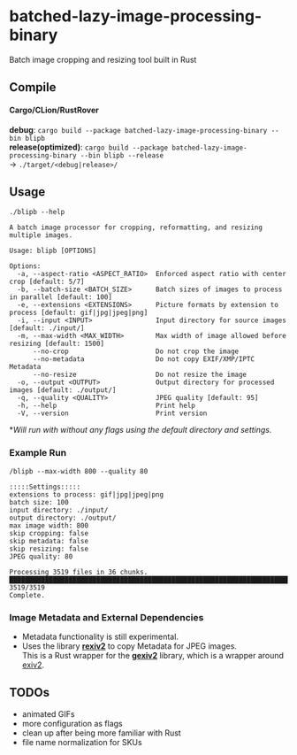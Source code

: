 # batched-lazy-image-processing-binary
Batch image cropping and resizing tool built in Rust

## Compile ##
#### Cargo/CLion/RustRover #### 
**debug**: `cargo build --package batched-lazy-image-processing-binary --bin blipb`  
**release(optimized)**: `cargo build --package batched-lazy-image-processing-binary --bin blipb --release`  
-> `./target/<debug|release>/`

## Usage ##
`./blipb --help`

```
A batch image processor for cropping, reformatting, and resizing multiple images.

Usage: blipb [OPTIONS]

Options:
  -a, --aspect-ratio <ASPECT_RATIO>  Enforced aspect ratio with center crop [default: 5/7]
  -b, --batch-size <BATCH_SIZE>      Batch sizes of images to process in parallel [default: 100]
  -e, --extensions <EXTENSIONS>      Picture formats by extension to process [default: gif|jpg|jpeg|png]
  -i, --input <INPUT>                Input directory for source images [default: ./input/]
  -m, --max-width <MAX_WIDTH>        Max width of image allowed before resizing [default: 1500]
      --no-crop                      Do not crop the image
      --no-metadata                  Do not copy EXIF/XMP/IPTC Metadata
      --no-resize                    Do not resize the image
  -o, --output <OUTPUT>              Output directory for processed images [default: ./output/]
  -q, --quality <QUALITY>            JPEG quality [default: 95]
  -h, --help                         Print help
  -V, --version                      Print version
```
**Will run with without any flags using the default directory and settings.*

### Example Run
`/blipb --max-width 800 --quality 80`
```
:::::Settings:::::
extensions to process: gif|jpg|jpeg|png
batch size: 100
input directory: ./input/
output directory: ./output/
max image width: 800
skip cropping: false
skip metadata: false
skip resizing: false
JPEG quality: 80

Processing 3519 files in 36 chunks.
████████████████████████████████████████████████████████████████████████████████████ 3519/3519
Complete.
```

### Image Metadata and External Dependencies
- Metadata functionality is still experimental. 
- Uses the library [**rexiv2**](https://github.com/felixc/rexiv2) to copy Metadata for JPEG images.  
  This is a Rust wrapper for the [**gexiv2**](https://wiki.gnome.org/Projects/gexiv2) library, which is a wrapper around [exiv2](https://exiv2.org/).

## TODOs
- animated GIFs
- more configuration as flags
- clean up after being more familiar with Rust
- file name normalization for SKUs